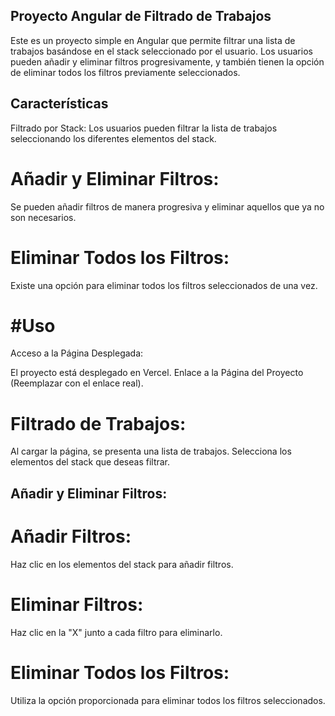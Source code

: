 ## Proyecto Angular de Filtrado de Trabajos

Este es un proyecto simple en Angular que permite filtrar una lista de trabajos basándose en el stack seleccionado por el usuario. Los usuarios pueden añadir y eliminar filtros progresivamente, y también tienen la opción de eliminar todos los filtros previamente seleccionados.

## Características
Filtrado por Stack: Los usuarios pueden filtrar la lista de trabajos seleccionando los diferentes elementos del stack.

# Añadir y Eliminar Filtros: 
Se pueden añadir filtros de manera progresiva y eliminar aquellos que ya no son necesarios.

# Eliminar Todos los Filtros: 
Existe una opción para eliminar todos los filtros seleccionados de una vez.

# #Uso
Acceso a la Página Desplegada:

El proyecto está desplegado en Vercel.
Enlace a la Página del Proyecto (Reemplazar con el enlace real).

# Filtrado de Trabajos:

Al cargar la página, se presenta una lista de trabajos.
Selecciona los elementos del stack que deseas filtrar.

## Añadir y Eliminar Filtros:

# Añadir Filtros: 
Haz clic en los elementos del stack para añadir filtros.

# Eliminar Filtros: 
Haz clic en la "X" junto a cada filtro para eliminarlo.

# Eliminar Todos los Filtros:
Utiliza la opción proporcionada para eliminar todos los filtros seleccionados.
